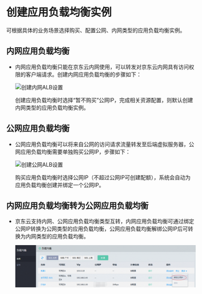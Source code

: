 # 创建应用负载均衡实例

可根据具体的业务场景选择购买、配置公网、内网类型的应用负载均衡实例。

## 内网应用负载均衡

- 内网应用负载均衡只能在京东云内网使用，可以转发对京东云内网具有访问权限的客户端请求。创建内网应用负载均衡的步骤如下：

	![创建内网ALB设置](../../../../image/Networking/ALB/ALB-058.png)

	创建应用负载均衡时选择“暂不购买”公网IP，完成相关资源配置，则默认创建内网类型的应用负载均衡实例。
	
## 公网应用负载均衡

- 公网应用负载均衡可以将来自公网的访问请求流量转发至后端虚拟服务器，公网应用负载均衡需要单独购买公网IP，步骤如下：

	![创建公网ALB设置](../../../../image/Networking/ALB/ALB-059.png)

	购买应用负载均衡时选择公网IP（不超过公网IP可创建配额），系统会自动为应用负载均衡创建并绑定一个公网IP。

## 内网应用负载均衡转为公网应用负载均衡

- 京东云支持内网、公网应用负载均衡类型互转，内网应用负载均衡可通过绑定公网IP转换为公网类型的应用负载均衡，公网应用负载均衡解绑公网IP后可转换为内网类型的应用负载均衡。

	![内网ALB转为公网ALB设置](../../../../image/Networking/ALB/ALB-060.png)

	

